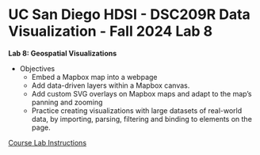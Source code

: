 # UC San Diego HDSI - DSC209R Data Visualization - Fall 2024 Lab 8

**Lab 8: Geospatial Visualizations**
- Objectives
  - Embed a Mapbox map into a webpage
  - Add data-driven layers within a Mapbox canvas.
  - Add custom SVG overlays on Mapbox maps and adapt to the map’s panning and zooming
  - Practice creating visualizations with large datasets of real-world data, by importing, parsing, filtering and binding to elements on the page.

[Course Lab Instructions](https://dsc-courses.github.io/dsc106-2025-wi/labs/lab08/)
